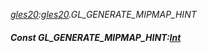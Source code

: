 _[gles20](../../modules/gles20/gles20-module.md):[gles20](../../modules/gles20/gles20-module.md).GL\_GENERATE\_MIPMAP\_HINT_
##### Const GL\_GENERATE\_MIPMAP\_HINT:[Int](../../modules/wonkey/wonkey-types-int.md)
